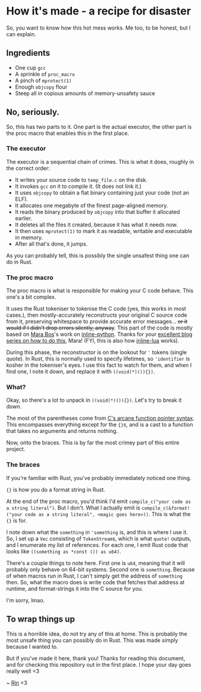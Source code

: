 # How it's made - a recipe for disaster
So, you want to know how this hot mess works. Me too, to be honest, but I can explain.

## Ingredients
 - One cup `gcc`
 - A sprinkle of `proc_macro`
 - A pinch of `mprotect(1)`
 - Enough `objcopy` flour
 - Steep all in copious amounts of memory-unsafety sauce

## No, seriously.
So, this has two parts to it. One part is the actual executor, the other part is the proc macro that enables this in the first place.

### The executor
The executor is a sequential chain of crimes. This is what it does, roughly in the correct order:
- It writes your source code to `temp_file.c` on the disk.
- It invokes `gcc` on it to compile it. (It does not link it.)
- It uses `objcopy` to obtain a flat binary containing just your code (not an ELF).
- It allocates one megabyte of the finest page-aligned memory.
- It reads the binary produced by `objcopy` into that buffer it allocated earlier.
- It deletes all the files it created, because it has what it needs now.
- It then uses `mprotect(1)` to mark it as readable, writable and executable in memory.
- After all that's done, it jumps.

As you can probably tell, this is possibly the single unsafest thing one can do in Rust.

### The proc macro
The proc macro is what is responsible for making your C code behave. This one's a bit complex.

It uses the Rust tokeniser to tokenise the C code (yes, this works in most cases.), then mostly-accurately reconstructs your original C source code from it, preserving whitespace to provide accurate error messages... ~~or it would if I didn't drop errors silently, anyway~~. This part of the code is mostly based on [Mara Bos](https://m-ou.se/)'s work on [inline-python](https://github.com/fusion-engineering/inline-python). Thanks for your [excellent blog series on how to do this](https://blog.m-ou.se/writing-python-inside-rust-1/), Mara! (FYI, this is also how [inline-lua](https://github.com/ry00001/inline-lua) works).  

During this phase, the reconstructor is on the lookout for `'` tokens (single quote). In Rust, this is normally used to specify lifetimes, so `'identifier` is kosher in the tokeniser's eyes. I use this fact to watch for them, and when I find one, I note it down, and replace it with `((void(*)()){})`.

### What?

Okay, so there's a lot to unpack in `((void(*)()){})`. Let's try to break it down.

The most of the parentheses come from [C's arcane function pointer syntax](https://www.cprogramming.com/tutorial/function-pointers.html). This encompasses everything except for the `{}`s, and is a cast to a function that takes no arguments and returns nothing.

Now, onto the braces. This is by far the most crimey part of this entire project.

### The braces
If you're familiar with Rust, you've probably immediately noticed one thing.

`{}` is how you do a format string in Rust.

At the end of the proc macro, you'd think I'd emit `compile_c("your code as a string literal")`. But I don't. What I actually emit is `compile_c(&format!("your code as a string literal", <magic goes here>))`. This is what the `{}` is for.

I note down what the `something` in `'something` is, and this is where I use it. So, I set up a `Vec` consisting of `TokenStream`s, which is what `quote!` outputs, and I enumerate my list of references. For each one, I emit Rust code that looks like `((something as *const ()) as u64)`.

There's a couple things to note here. First one is `u64`, meaning that it will probably only behave on 64-bit systems. Second one is `something`. Because of when macros run in Rust, I can't simply get the address of `something` then. So, what the macro does is write code that fetches that address at runtime, and format-strings it into the C source for you.

I'm sorry, lmao.

## To wrap things up
This is a horrible idea, do not try any of this at home. This is probably the most unsafe thing you can possibly do in Rust. This was made simply because I wanted to.

But if you've made it here, thank you! Thanks for reading this document, and for checking this repository out in the first place. I hope your day goes really well <3

~ [Rin](https://twitter.com/lostkagamine) <3